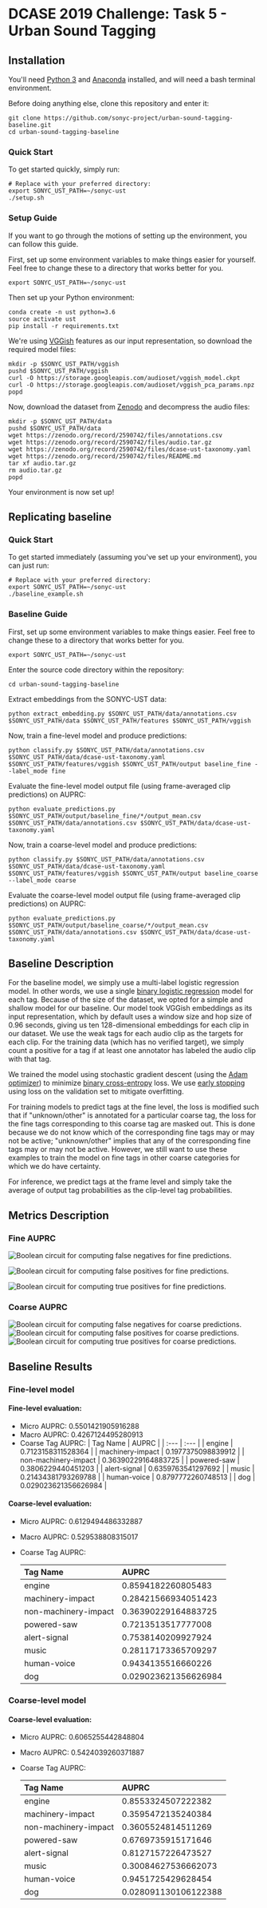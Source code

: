 # DCASE 2019 Challenge: Task 5 - Urban Sound Tagging

## Installation
You'll need [Python 3](https://www.python.org/download/releases/3.0/) and [Anaconda](https://www.anaconda.com/distribution/) installed, and will need a bash terminal environment.

Before doing anything else, clone this repository and enter it:

```shell
git clone https://github.com/sonyc-project/urban-sound-tagging-baseline.git
cd urban-sound-tagging-baseline
```

### Quick Start

To get started quickly, simply run:

```shell
# Replace with your preferred directory:
export SONYC_UST_PATH=~/sonyc-ust
./setup.sh
```

### Setup Guide

If you want to go through the motions of setting up the environment, you can follow this guide.

First, set up some environment variables to make things easier for yourself. Feel free to change these to a directory that works better for you.

```shell
export SONYC_UST_PATH=~/sonyc-ust
```

Then set up your Python environment:

```shell
conda create -n ust python=3.6
source activate ust
pip install -r requirements.txt
```

We're using [VGGish](https://github.com/tensorflow/models/tree/master/research/audioset) features as our input representation, so download the required model files:

```shell
mkdir -p $SONYC_UST_PATH/vggish
pushd $SONYC_UST_PATH/vggish
curl -O https://storage.googleapis.com/audioset/vggish_model.ckpt
curl -O https://storage.googleapis.com/audioset/vggish_pca_params.npz
popd
```

Now, download the dataset from [Zenodo](https://zenodo.org/record/2590742) and decompress the audio files:
```shell
mkdir -p $SONYC_UST_PATH/data
pushd $SONYC_UST_PATH/data
wget https://zenodo.org/record/2590742/files/annotations.csv
wget https://zenodo.org/record/2590742/files/audio.tar.gz
wget https://zenodo.org/record/2590742/files/dcase-ust-taxonomy.yaml
wget https://zenodo.org/record/2590742/files/README.md
tar xf audio.tar.gz
rm audio.tar.gz
popd
```

Your environment is now set up!


## Replicating baseline
### Quick Start

To get started immediately (assuming you've set up your environment), you can just run:

```shell
# Replace with your preferred directory:
export SONYC_UST_PATH=~/sonyc-ust
./baseline_example.sh
```

### Baseline Guide


First, set up some environment variables to make things easier. Feel free to change these to a directory that works better for you.

```shell
export SONYC_UST_PATH=~/sonyc-ust
```

Enter the source code directory within the repository:

```shell
cd urban-sound-tagging-baseline
```

Extract embeddings from the SONYC-UST data:

```shell
python extract_embedding.py $SONYC_UST_PATH/data/annotations.csv $SONYC_UST_PATH/data $SONYC_UST_PATH/features $SONYC_UST_PATH/vggish
```

Now, train a fine-level model and produce predictions:

```shell
python classify.py $SONYC_UST_PATH/data/annotations.csv $SONYC_UST_PATH/data/dcase-ust-taxonomy.yaml $SONYC_UST_PATH/features/vggish $SONYC_UST_PATH/output baseline_fine --label_mode fine
```

Evaluate the fine-level model output file (using frame-averaged clip predictions) on AUPRC:

```shell
python evaluate_predictions.py $SONYC_UST_PATH/output/baseline_fine/*/output_mean.csv $SONYC_UST_PATH/data/annotations.csv $SONYC_UST_PATH/data/dcase-ust-taxonomy.yaml
```

Now, train a coarse-level model and produce predictions:

```shell
python classify.py $SONYC_UST_PATH/data/annotations.csv $SONYC_UST_PATH/data/dcase-ust-taxonomy.yaml $SONYC_UST_PATH/features/vggish $SONYC_UST_PATH/output baseline_coarse --label_mode coarse
```

Evaluate the coarse-level model output file (using frame-averaged clip predictions) on AUPRC:

```shell
python evaluate_predictions.py $SONYC_UST_PATH/output/baseline_coarse/*/output_mean.csv $SONYC_UST_PATH/data/annotations.csv $SONYC_UST_PATH/data/dcase-ust-taxonomy.yaml
```

## Baseline Description

For the baseline model, we simply use a multi-label logistic regression model. In other words, we use a single [binary logistic regression](https://towardsdatascience.com/logistic-regression-detailed-overview-46c4da4303bc) model for each tag. Because of the size of the dataset, we opted for a simple and shallow model for our baseline. Our model took VGGish embeddings as its input representation, which by default uses a window size and hop size of 0.96 seconds, giving us ten 128-dimensional embeddings for each clip in our dataset. We use the weak tags for each audio clip as the targets for each clip. For the training data (which has no verified target), we simply count a positive for a tag if at least one annotator has labeled the audio clip with that tag.

We trained the model using stochastic gradient descent (using the [Adam optimizer](http://ruder.io/optimizing-gradient-descent/index.html#adam)) to minimize [binary cross-entropy](https://ml-cheatsheet.readthedocs.io/en/latest/loss_functions.html#cross-entropy) loss. We use [early stopping](https://machinelearningmastery.com/early-stopping-to-avoid-overtraining-neural-network-models/) using loss on the validation set to mitigate overfitting.

For training models to predict tags at the fine level, the loss is modified such that if "unknown/other" is annotated for a particular coarse tag, the loss for the fine tags corresponding to this coarse tag are masked out. This is done because we do not know which of the corresponding fine tags may or may not be active; "unknown/other" implies that any of the corresponding fine tags may or may not be active. However, we still want to use these examples to train the model on fine tags in other coarse categories for which we do have certainty. 

For inference, we predict tags at the frame level and simply take the average of output tag probabilities as the clip-level tag probabilities.


## Metrics Description

### Fine AUPRC

![Boolean circuit for computing false negatives for fine predictions.](./figs/fine_fn.png)

![Boolean circuit for computing false positives for fine predictions.](./figs/fine_fp.png)

![Boolean circuit for computing true positives for fine predictions.](./figs/fine_tp.png)

### Coarse AUPRC

![Boolean circuit for computing false negatives for coarse predictions.](./figs/coarse_fn.png)
![Boolean circuit for computing false positives for coarse predictions.](./figs/coarse_fp.png)
![Boolean circuit for computing true positives for coarse predictions.](./figs/coarse_tp.png)


## Baseline Results

### Fine-level model

#### Fine-level evaluation:

* Micro AUPRC: 0.5501421905916288
* Macro AUPRC: 0.4267124495280913
* Coarse Tag AUPRC:
    | Tag Name | AUPRC |
    | :--- | :--- |
    | engine | 0.7123158311528364 |
    | machinery-impact | 0.1977375098839912 |
    | non-machinery-impact | 0.36390229164883725 |
    | powered-saw | 0.3806229440451203 |
    | alert-signal | 0.6359763541297692 |
    | music | 0.21434381793269788 |
    | human-voice | 0.8797772260748513 |
    | dog | 0.029023621356626984 |

#### Coarse-level evaluation:

* Micro AUPRC: 0.6129494486332887
* Macro AUPRC: 0.529538808315017
* Coarse Tag AUPRC:

    | Tag Name | AUPRC |
    | :--- | :--- |
    | engine | 0.8594182260805483 |
    | machinery-impact | 0.28421566934051423 |
    | non-machinery-impact | 0.36390229164883725 |
    | powered-saw | 0.7213513517777008 |
    | alert-signal | 0.7538140209927924 |
    | music | 0.28117173365709297 |
    | human-voice | 0.9434135516660226 |
    | dog | 0.029023621356626984 |


### Coarse-level model

#### Coarse-level evaluation:

* Micro AUPRC: 0.6065255442848804
* Macro AUPRC: 0.5424039260371887
* Coarse Tag AUPRC:

    | Tag Name | AUPRC |
    | :--- | :--- |
    | engine | 0.8553324507222382 |
    | machinery-impact | 0.3595472135240384 |
    | non-machinery-impact | 0.3605524814511269 |
    | powered-saw | 0.6769735915171646 |
    | alert-signal | 0.8127157226473527 |
    | music | 0.30084627536662073 |
    | human-voice | 0.9451725429628454 |
    | dog | 0.028091130106122388  |
